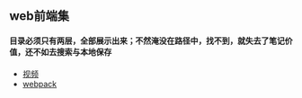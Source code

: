 ## web前端集

#### 目录必须只有两层，全部展示出来；不然淹没在路径中，找不到，就失去了笔记价值，还不如去搜索与本地保存

* [视频](media/video.html)
* [webpack](webpack/README.md)